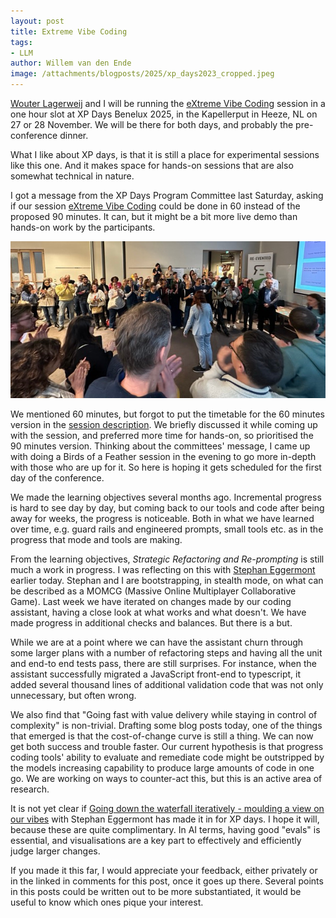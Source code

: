 ```yaml
---
layout: post
title: Extreme Vibe Coding
tags:
- LLM 
author: Willem van den Ende
image: /attachments/blogposts/2025/xp_days2023_cropped.jpeg
---
```


[Wouter Lagerweij](https://www.lagerweij.com/about/) and I will be running the [eXtreme Vibe Coding](/sessions/2025/extreme_vibe_coding.html) session in a one hour slot at XP Days Benelux 2025, in the Kapellerput in Heeze, NL on 27 or 28 November. We will be there for both days, and probably the pre-conference dinner.

What I like about XP days, is that it is still a place for experimental sessions like this one. And it makes space for hands-on sessions that are also somewhat technical in nature.

I got a message from the XP Days Program Committee last Saturday, asking if our
session [eXtreme Vibe Coding](/sessions/2025/extreme_vibe_coding.html) could be done in 60 instead of the proposed 90 minutes. It can, but it might be a bit more live demo than hands-on work by the participants. 

![A plenary session at XP Days Benelux 2023, someone presenting to a large gathering of onlookers, standing around. ](/attachments/blogposts/2025/xp_days2023_cropped.jpeg)

We mentioned 60 minutes, but forgot to put the timetable for the 60 minutes version in the  [session description](/sessions/2025/extreme_vibe_coding.html). We briefly discussed it while coming up with the session, and preferred more time for hands-on, so prioritised the 90 minutes version. Thinking about the committees' message, I came up with doing a Birds of a Feather session in the evening to go more in-depth with those who are up for it. So here is hoping it gets scheduled for the first day of the conference.

We made the learning objectives several months ago. Incremental progress is hard to see day by day, but coming back to our tools and code after being away for weeks, the progress is noticeable. Both in what we have learned over time, e.g. guard rails and engineered prompts, small tools etc. as in the progress that mode and tools are making.

From the learning objectives, *Strategic Refactoring and Re-prompting* is still much a work in progress. I was reflecting on this with [Stephan Eggermont](https://domeinmodel.nl/) earlier today. Stephan and I are bootstrapping, in stealth mode, on what can be described as a MOMCG (Massive Online Multiplayer Collaborative Game). Last week we have iterated on changes made by our coding assistant, having a close look at what works and what doesn't. We have made progress in additional checks and balances. But there is a but. 

While we are at a point where we can have the assistant churn through some larger plans with a number of refactoring steps and having all the unit and end-to end tests pass, there are still surprises. For instance, when the assistant successfully migrated a JavaScript front-end to typescript, it added several thousand lines of additional validation code that was not only unnecessary, but often wrong. 

We also find that "Going fast with value delivery while staying in control of complexity" is non-trivial. Drafting some blog posts today, one of the things that emerged is that the cost-of-change curve is still a thing. We can now get both success and trouble faster. Our current hypothesis is that progress coding tools' ability to evaluate and remediate code might be outstripped by the models increasing capability to produce large amounts of code in one go. We are working on ways to counter-act this, but this is an active area of research.

It is not yet clear if [Going down the waterfall iteratively - moulding a view on our vibes](sessions/2025/iterative_waterfall_molding.html) with Stephan Eggermont has made it in for XP days. I hope it will, because these are quite complimentary. In AI terms, having good "evals" is essential, and visualisations are a key part to effectively and efficiently judge larger changes.

If you made it this far, I would appreciate your feedback, either privately or in the linked in comments for this post, once it goes up there. Several points in this posts could be written out to be more substantiated, it would be useful to know which ones pique your interest.
